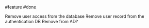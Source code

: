 #feature
#done

Remove user access from the database
Remove user record from the authentication DB
Remove from AD?
